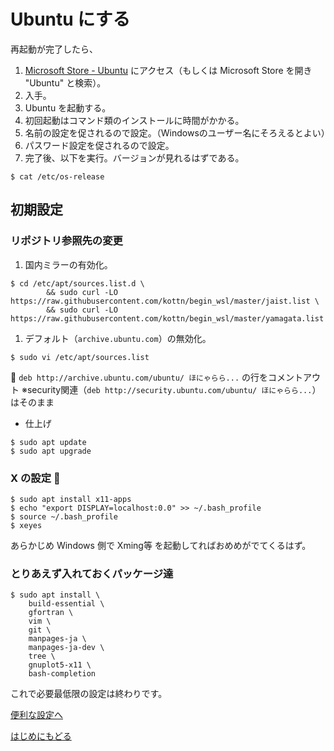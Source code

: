 # Ubuntu にする

再起動が完了したら、
1. [Microsoft Store - Ubuntu](https://www.microsoft.com/store/p/ubuntu/9nblggh4msv6) にアクセス（もしくは Microsoft Store を開き "Ubuntu" と検索）。
1. 入手。
1. Ubuntu を起動する。
1. 初回起動はコマンド類のインストールに時間がかかる。
1. 名前の設定を促されるので設定。（Windowsのユーザー名にそろえるとよい）
1. パスワード設定を促されるので設定。
1. 完了後、以下を実行。バージョンが見れるはずである。
```
$ cat /etc/os-release
```

## 初期設定
### リポジトリ参照先の変更
1. 国内ミラーの有効化。
```
$ cd /etc/apt/sources.list.d \
        && sudo curl -LO https://raw.githubusercontent.com/kottn/begin_wsl/master/jaist.list \
        && sudo curl -LO https://raw.githubusercontent.com/kottn/begin_wsl/master/yamagata.list
```
1. デフォルト（`archive.ubuntu.com`）の無効化。
```
$ sudo vi /etc/apt/sources.list
```
:pencil: `deb http://archive.ubuntu.com/ubuntu/ ほにゃらら...` の行をコメントアウト
※security関連（`deb http://security.ubuntu.com/ubuntu/ ほにゃらら...`）はそのまま

* 仕上げ
```
$ sudo apt update
$ sudo apt upgrade
```

### X の設定 :eyes:
```
$ sudo apt install x11-apps
$ echo "export DISPLAY=localhost:0.0" >> ~/.bash_profile
$ source ~/.bash_profile
$ xeyes
```
あらかじめ Windows 側で Xming等 を起動してればおめめがでてくるはず。

### とりあえず入れておくパッケージ達
```
$ sudo apt install \
    build-essential \
    gfortran \
    vim \
    git \
    manpages-ja \
    manpages-ja-dev \
    tree \
    gnuplot5-x11 \
    bash-completion
```
これで必要最低限の設定は終わりです。

[便利な設定へ](./finish.md)

[はじめにもどる](./README.md)

